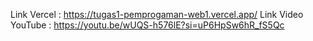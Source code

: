 Link Vercel : https://tugas1-pemprogaman-web1.vercel.app/
Link Video YouTube : https://youtu.be/wUQS-h576lE?si=uP6HpSw6hR_fS5Qc
